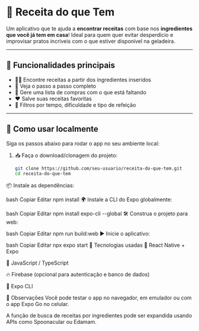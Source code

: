 # 🍲 Receita do que Tem

Um aplicativo que te ajuda a **encontrar receitas** com base nos **ingredientes que você já tem em casa**! Ideal para quem quer evitar desperdício e improvisar pratos incríveis com o que estiver disponível na geladeira.

---

## 🚀 Funcionalidades principais

- 🧑‍🍳 Encontre receitas a partir dos ingredientes inseridos  
- 📝 Veja o passo a passo completo  
- 🛒 Gere uma lista de compras com o que está faltando  
- ❤️ Salve suas receitas favoritas  
- 🔎 Filtros por tempo, dificuldade e tipo de refeição  

---

## 📲 Como usar localmente

Siga os passos abaixo para rodar o app no seu ambiente local:

1. 📥 Faça o download/clonagem do projeto:
   ```bash
   git clone https://github.com/seu-usuario/receita-do-que-tem.git
   cd receita-do-que-tem
📦 Instale as dependências:

bash
Copiar
Editar
npm install
🌍 Instale a CLI do Expo globalmente:

bash
Copiar
Editar
npm install expo-cli --global
🛠️ Construa o projeto para web:

bash
Copiar
Editar
npm run build:web
▶️ Inicie o aplicativo:

bash
Copiar
Editar
npx expo start
🧪 Tecnologias usadas
📱 React Native + Expo

🍃 JavaScript / TypeScript

🔥 Firebase (opcional para autenticação e banco de dados)

🧰 Expo CLI

📌 Observações
Você pode testar o app no navegador, em emulador ou com o app Expo Go no celular.

A função de busca de receitas por ingredientes pode ser expandida usando APIs como Spoonacular ou Edamam.

